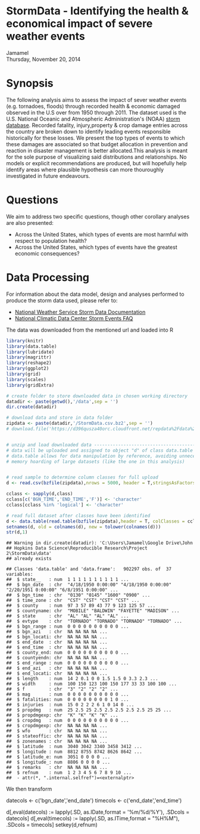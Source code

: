 # StormData - Identifying the health & economical impact of severe weather events
Jamamel  
Thursday, November 20, 2014  

# Synopsis

The following analysis aims to assess the impact of sever weather events (e.g. tornadoes, floods) through recorded health & economic damaged observed in the U.S over from 1950 through 2011. The dataset used is the  U.S. National Oceanic and Atmospheric Administration's (NOAA) [storm database](https://d396qusza40orc.cloudfront.net/repdata%2Fdata%2FStormData.csv.bz2). Recorded fatality, injury,property & crop damage entries across the country are broken down to identify leading events responsible historically for these losses. We present the top types of events to which these damages are associated so that budget allocation in prevention and reaction in disaster management is better allocated.This analysis is meant for the sole purpose of visualizing said distributions and relationships. No models or explicit recommendations are produced, but will hopefully help identify areas where plausible hypothesis can more thouroughly investigated in future endeavours.

# Questions

We aim to address two specific questions, though other corollary analyses are also presented:

- Across the United States, which types of events are most harmful with respect to population health?
- Across the United States, which types of events have the greatest economic consequences?

# Data Processing

For information about the data model, design and analyses performed to produce the storm data used, please refer to:

- [National Weather Service Storm Data Documentation](https://d396qusza40orc.cloudfront.net/repdata%2Fpeer2_doc%2Fpd01016005curr.pdf)
- [National Climatic Data Center Storm Events FAQ](https://d396qusza40orc.cloudfront.net/repdata%2Fpeer2_doc%2FNCDC%20Storm%20Events-FAQ%20Page.pdf)

The data was downloaded from the mentioned url and loaded into R


```r
library(knitr)
library(data.table)
library(lubridate)
library(magrittr)
library(reshape2)
library(ggplot2)
library(grid)
library(scales)
library(gridExtra)
```




```r
# create folder to store downloaded data in chosen working directory
datadir <- paste(getwd(),'/data',sep = '')
dir.create(datadir)

# download data and store in data folder
zipdata <- paste(datadir,'/StormData.csv.bz2',sep = '')
# download.file('https://d396qusza40orc.cloudfront.net/repdata%2Fdata%2FStormData.csv.bz2',zipdata)


# unzip and load downloaded data ---------------------------------------------------------
# data will be uploaded and assigned to object "d" of class data.table
# data.table allows for data manipulation by reference, avoiding unnecessary copying and
# memory hoarding of large datasets (like the one in this analysis)


# read sample to determine column classes for full upload
d <- read.csv(bzfile(zipdata),nrows = 5000, header = T,stringsAsFactors = F)

cclass <- sapply(d,class)
cclass[c('BGN_TIME','END_TIME','F')] <- 'character'
cclass[cclass %in% 'logical'] <- 'character'

# read full dataset after classes have been identified
d <- data.table(read.table(bzfile(zipdata),header = T, colClasses = cclass,sep = ',',na.strings = ''))
setnames(d, old = colnames(d), new = tolower(colnames(d)))
str(d,1)
```


```
## Warning in dir.create(datadir): 'C:\Users\Jamamel\Google Drive\John
## Hopkins Data Science\Reproducible Research\Project 2\StormData\data'
## already exists
```

```
## Classes 'data.table' and 'data.frame':	902297 obs. of  37 variables:
##  $ state__   : num  1 1 1 1 1 1 1 1 1 1 ...
##  $ bgn_date  : chr  "4/18/1950 0:00:00" "4/18/1950 0:00:00" "2/20/1951 0:00:00" "6/8/1951 0:00:00" ...
##  $ bgn_time  : chr  "0130" "0145" "1600" "0900" ...
##  $ time_zone : chr  "CST" "CST" "CST" "CST" ...
##  $ county    : num  97 3 57 89 43 77 9 123 125 57 ...
##  $ countyname: chr  "MOBILE" "BALDWIN" "FAYETTE" "MADISON" ...
##  $ state     : chr  "AL" "AL" "AL" "AL" ...
##  $ evtype    : chr  "TORNADO" "TORNADO" "TORNADO" "TORNADO" ...
##  $ bgn_range : num  0 0 0 0 0 0 0 0 0 0 ...
##  $ bgn_azi   : chr  NA NA NA NA ...
##  $ bgn_locati: chr  NA NA NA NA ...
##  $ end_date  : chr  NA NA NA NA ...
##  $ end_time  : chr  NA NA NA NA ...
##  $ county_end: num  0 0 0 0 0 0 0 0 0 0 ...
##  $ countyendn: chr  NA NA NA NA ...
##  $ end_range : num  0 0 0 0 0 0 0 0 0 0 ...
##  $ end_azi   : chr  NA NA NA NA ...
##  $ end_locati: chr  NA NA NA NA ...
##  $ length    : num  14 2 0.1 0 0 1.5 1.5 0 3.3 2.3 ...
##  $ width     : num  100 150 123 100 150 177 33 33 100 100 ...
##  $ f         : chr  "3" "2" "2" "2" ...
##  $ mag       : num  0 0 0 0 0 0 0 0 0 0 ...
##  $ fatalities: num  0 0 0 0 0 0 0 0 1 0 ...
##  $ injuries  : num  15 0 2 2 2 6 1 0 14 0 ...
##  $ propdmg   : num  25 2.5 25 2.5 2.5 2.5 2.5 2.5 25 25 ...
##  $ propdmgexp: chr  "K" "K" "K" "K" ...
##  $ cropdmg   : num  0 0 0 0 0 0 0 0 0 0 ...
##  $ cropdmgexp: chr  NA NA NA NA ...
##  $ wfo       : chr  NA NA NA NA ...
##  $ stateoffic: chr  NA NA NA NA ...
##  $ zonenames : chr  NA NA NA NA ...
##  $ latitude  : num  3040 3042 3340 3458 3412 ...
##  $ longitude : num  8812 8755 8742 8626 8642 ...
##  $ latitude_e: num  3051 0 0 0 0 ...
##  $ longitude_: num  8806 0 0 0 0 ...
##  $ remarks   : chr  NA NA NA NA ...
##  $ refnum    : num  1 2 3 4 5 6 7 8 9 10 ...
##  - attr(*, ".internal.selfref")=<externalptr>
```

We then transform

datecols <- c('bgn_date','end_date')
timecols <- c('end_date','end_time')

d[,eval(datecols) := lapply(.SD, as.IDate,format = '%m/%d/%Y'), .SDcols = datecols]
d[,eval(timecols) := lapply(.SD, as.ITime,format = "%H%M"), .SDcols = timecols]
setkey(d,refnum)
